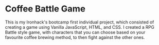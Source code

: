 ﻿# Coffee Battle Game
This is my Ironhack's bootcamp first individual project, which consisted of creating a game using Vanilla JavaScript, HTML, and CSS. I created a RPG Battle style game, with characters that you can choose based on your favourite coffee brewing method, to then fight against the other ones. 

